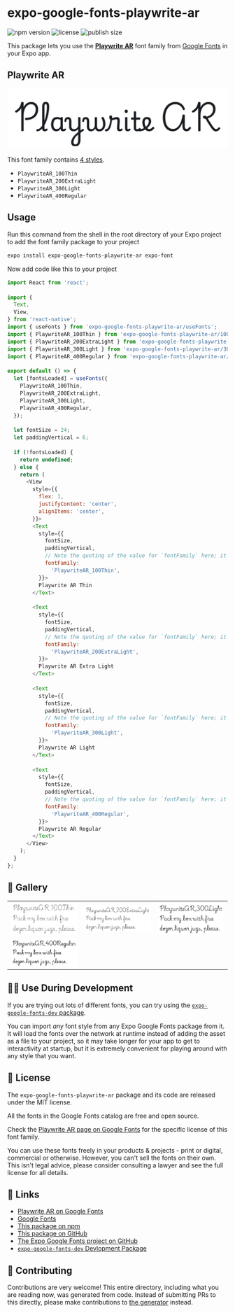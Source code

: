 # expo-google-fonts-playwrite-ar

![npm version](https://flat.badgen.net/npm/v/expo-google-fonts-playwrite-ar)
![license](https://flat.badgen.net/github/license/expo/google-fonts)
![publish size](https://flat.badgen.net/packagephobia/install/expo-google-fonts-playwrite-ar)

This package lets you use the [**Playwrite AR**](https://fonts.google.com/specimen/Playwrite+AR) font family from [Google Fonts](https://fonts.google.com/) in your Expo app.

## Playwrite AR

![Playwrite AR](./font-family.png)

This font family contains [4 styles](#-gallery).

- `PlaywriteAR_100Thin`
- `PlaywriteAR_200ExtraLight`
- `PlaywriteAR_300Light`
- `PlaywriteAR_400Regular`

## Usage

Run this command from the shell in the root directory of your Expo project to add the font family package to your project
```sh
expo install expo-google-fonts-playwrite-ar expo-font
```

Now add code like this to your project
```js
import React from 'react';

import {
  Text,
  View,
} from 'react-native';
import { useFonts } from 'expo-google-fonts-playwrite-ar/useFonts';
import { PlaywriteAR_100Thin } from 'expo-google-fonts-playwrite-ar/100Thin';
import { PlaywriteAR_200ExtraLight } from 'expo-google-fonts-playwrite-ar/200ExtraLight';
import { PlaywriteAR_300Light } from 'expo-google-fonts-playwrite-ar/300Light';
import { PlaywriteAR_400Regular } from 'expo-google-fonts-playwrite-ar/400Regular';

export default () => {
  let [fontsLoaded] = useFonts({
    PlaywriteAR_100Thin,
    PlaywriteAR_200ExtraLight,
    PlaywriteAR_300Light,
    PlaywriteAR_400Regular,
  });

  let fontSize = 24;
  let paddingVertical = 6;

  if (!fontsLoaded) {
    return undefined;
  } else {
    return (
      <View
        style={{
          flex: 1,
          justifyContent: 'center',
          alignItems: 'center',
        }}>
        <Text
          style={{
            fontSize,
            paddingVertical,
            // Note the quoting of the value for `fontFamily` here; it expects a string!
            fontFamily:
              'PlaywriteAR_100Thin',
          }}>
          Playwrite AR Thin
        </Text>

        <Text
          style={{
            fontSize,
            paddingVertical,
            // Note the quoting of the value for `fontFamily` here; it expects a string!
            fontFamily:
              'PlaywriteAR_200ExtraLight',
          }}>
          Playwrite AR Extra Light
        </Text>

        <Text
          style={{
            fontSize,
            paddingVertical,
            // Note the quoting of the value for `fontFamily` here; it expects a string!
            fontFamily:
              'PlaywriteAR_300Light',
          }}>
          Playwrite AR Light
        </Text>

        <Text
          style={{
            fontSize,
            paddingVertical,
            // Note the quoting of the value for `fontFamily` here; it expects a string!
            fontFamily:
              'PlaywriteAR_400Regular',
          }}>
          Playwrite AR Regular
        </Text>
      </View>
    );
  }
};

```

## 🔡 Gallery


||||
|-|-|-|
|![PlaywriteAR_100Thin](.//100Thin/PlaywriteAR_100Thin.ttf.png)|![PlaywriteAR_200ExtraLight](.//200ExtraLight/PlaywriteAR_200ExtraLight.ttf.png)|![PlaywriteAR_300Light](.//300Light/PlaywriteAR_300Light.ttf.png)||
|![PlaywriteAR_400Regular](.//400Regular/PlaywriteAR_400Regular.ttf.png)||||


## 👩‍💻 Use During Development

If you are trying out lots of different fonts, you can try using the [`expo-google-fonts-dev` package](https://github.com/freeboub/google-fonts/tree/master/font-packages/dev#readme).

You can import *any* font style from any Expo Google Fonts package from it. It will load the fonts
over the network at runtime instead of adding the asset as a file to your project, so it may take longer
for your app to get to interactivity at startup, but it is extremely convenient
for playing around with any style that you want.

## 📖 License

The `expo-google-fonts-playwrite-ar` package and its code are released under the MIT license.

All the fonts in the Google Fonts catalog are free and open source.

Check the [Playwrite AR page on Google Fonts](https://fonts.google.com/specimen/Playwrite+AR) for the specific license of this font family.

You can use these fonts freely in your products & projects - print or digital, commercial or otherwise. However, you can't sell the fonts on their own. This isn't legal advice, please consider consulting a lawyer and see the full license for all details.

## 🔗 Links

- [Playwrite AR on Google Fonts](https://fonts.google.com/specimen/Playwrite+AR)
- [Google Fonts](https://fonts.google.com/)
- [This package on npm](https://www.npmjs.com/package/expo-google-fonts-playwrite-ar)
- [This package on GitHub](https://github.com/freeboub/google-fonts/tree/master/font-packages/playwrite-ar)
- [The Expo Google Fonts project on GitHub](https://github.com/freeboub/google-fonts)
- [`expo-google-fonts-dev` Devlopment Package](https://github.com/freeboub/google-fonts/tree/master/font-packages/dev)

## 🤝 Contributing

Contributions are very welcome! This entire directory, including what you are reading now, was generated from code. Instead of submitting PRs to this directly, please make contributions to [the generator](https://github.com/freeboub/google-fonts/tree/master/packages/generator) instead.
